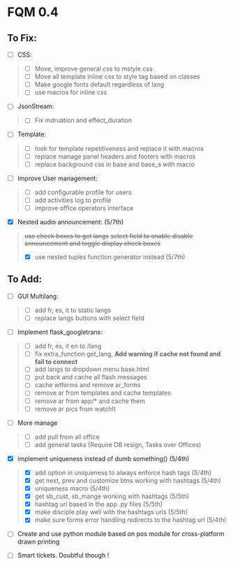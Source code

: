 # FQM 0.4

## To Fix:

- [ ] CSS:
> - [ ] Move, improve general css to mstyle.css
> - [ ] Move all template inline css to style tag based on classes
> - [ ] Make google fonts default regardless of lang
> - [ ] use macros for inline css

- [ ] JsonStream:
> - [ ] Fix mdruation and effect_duration

- [ ] Template:
> - [ ] look for template repetitiveness and replace it with macros
> - [ ] replace manage panel headers and footers with macros
> - [ ] replace background css in base and base_s with macro

- [ ] Improve User management:
> - [ ] add configurable profile for users
> - [ ] add activities log to profile
> - [ ] improve office operators interface

- [x] Nested audio announcement: (5/7th)
> ~~use check boxes to get langs~~
> ~~select field to enable disable announcement and toggle display check boxes~~
> - [x] use nested tuples function generator instead (5/7th)

## To Add:

- [ ] GUI Multilang:
> - [ ] add fr, es, it to static langs
> - [ ] replace langs buttons with select field

- [ ] Implement flask_googletrans:
> - [ ] add fr, es, it en to /lang
> - [ ] fix extra_function get_lang, __Add warning if cache not found and fail to connect__
> - [ ] add langs to dropdown menu base.html
> - [ ] put back and cache all flash messages
> - [ ] cache wtforms and remove ar_forms
> - [ ] remove ar from templates and cache templates
> - [ ] remove ar from app/* and cache them
> - [ ] remove ar pics from watchIt


- [ ] More manage
> - [ ] add pull from all office
> - [ ] add general tasks (Require DB resign, Tasks over Offices)

- [x] implement uniqueness instead of dumb something() (5/4th)
> - [x] add option in uniqueness to always enforce hash tags (5/4th)
> - [x] get next, prev and customize btns working with hashtags (5/4th)
> - [x] uniqueness macro (5/4th)
> - [x] get sb_cust, sb_mange working with hashtags (5/5th)
> - [x] hashtag url based in the app .py files (5/5th)
> - [x] make disciple play well with the hashtags urls (5/5th)
> - [x] make sure forms error handling redirects to the hashtag url (5/4th)

- [ ] Create and use python module based on pos module for cross-platform drawn printing

- [ ] Smart tickets. Doubtful though !
